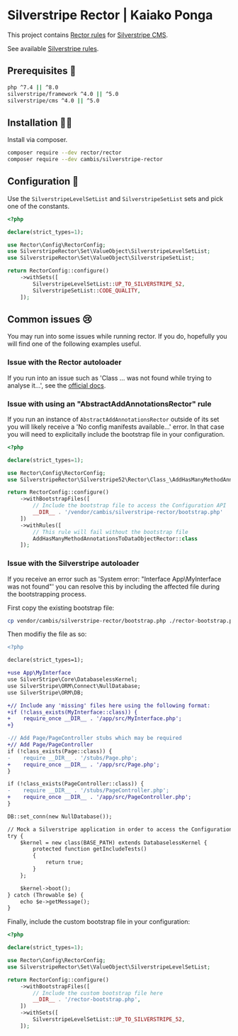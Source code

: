 # Silverstripe Rector | Kaiako Ponga

This project contains [Rector rules](https://github.com/rectorphp/rector) for [Silverstripe CMS](https://github.com/silverstripe).

See available [Silverstripe rules](docs/rector_rules_overview.md).

## Prerequisites 🦺

```sh
php ^7.4 || ^8.0
silverstripe/framework ^4.0 || ^5.0
silverstripe/cms ^4.0 || ^5.0
```

## Installation 👷‍♀️

Install via composer.

```sh
composer require --dev rector/rector
composer require --dev cambis/silverstripe-rector
```

## Configuration 🚧

Use the `SilverstripeLevelSetList` and `SilverstripeSetList` sets and pick one of the constants.

```php
<?php

declare(strict_types=1);

use Rector\Config\RectorConfig;
use SilverstripeRector\Set\ValueObject\SilverstripeLevelSetList;
use SilverstripeRector\Set\ValueObject\SilverstripeSetList;

return RectorConfig::configure()
    ->withSets([
        SilverstripeLevelSetList::UP_TO_SILVERSTRIPE_52,
        SilverstripeSetList::CODE_QUALITY,
    ]);
```

## Common issues 😢

You may run into some issues while running rector. If you do, hopefully you will find one of the following examples useful.

### Issue with the Rector autoloader

If you run into an issue such as 'Class ... was not found while trying to analyse it...', see the [official docs](https://getrector.com/documentation/static-reflection-and-autoload).

### Issue with using an "AbstractAddAnnotationsRector" rule

If you run an instance of `AbstractAddAnnotationsRector` outside of its set you will likely receive a 'No config manifests available...' error. In that case you will need to explicitally include the bootstrap file in your configuration.

```php
<?php

declare(strict_types=1);

use Rector\Config\RectorConfig;
use SilverstripeRector\Silverstripe52\Rector\Class_\AddHasManyMethodAnnotationsToDataObjectRector;

return RectorConfig::configure()
    ->withBootstrapFiles([
        // Include the bootstrap file to access the Configuration API
        __DIR__ . '/vendor/cambis/silverstripe-rector/bootstrap.php'
    ])
    ->withRules([
        // This rule will fail without the bootstrap file
        AddHasManyMethodAnnotationsToDataObjectRector::class
    ]);
```

### Issue with the Silverstripe autoloader

If you receive an error such as 'System error: "Interface App\MyInterface was not found"' you can resolve this by including the affected file during the bootstrapping process.

First copy the existing bootstrap file:

```sh
cp vendor/cambis/silverstripe-rector/bootstrap.php ./rector-bootstrap.php
```

Then modifiy the file as so:

```diff
<?php

declare(strict_types=1);

+use App\MyInterface
use SilverStripe\Core\DatabaselessKernel;
use SilverStripe\ORM\Connect\NullDatabase;
use SilverStripe\ORM\DB;

+// Include any 'missing' files here using the following format:
+if (!class_exists(MyInterface::class)) {
+    require_once __DIR__ . '/app/src/MyInterface.php';
+}

-// Add Page/PageController stubs which may be required
+// Add Page/PageController
if (!class_exists(Page::class)) {
-    require __DIR__ . '/stubs/Page.php';
+    require_once __DIR__ . '/app/src/Page.php';
}

if (!class_exists(PageController::class)) {
-    require __DIR__ . '/stubs/PageController.php';
+    require_once __DIR__ . '/app/src/PageController.php';
}

DB::set_conn(new NullDatabase());

// Mock a Silverstripe application in order to access the Configuration API
try {
    $kernel = new class(BASE_PATH) extends DatabaselessKernel {
        protected function getIncludeTests()
        {
            return true;
        }
    };

    $kernel->boot();
} catch (Throwable $e) {
    echo $e->getMessage();
}
```

Finally, include the custom bootstrap file in your configuration:

```php
<?php

declare(strict_types=1);

use Rector\Config\RectorConfig;
use SilverstripeRector\Set\ValueObject\SilverstripeLevelSetList;

return RectorConfig::configure()
    ->withBootstrapFiles([
        // Include the custom bootstrap file here
        __DIR__ . '/rector-bootstrap.php',
    ])
    ->withSets([
        SilverstripeLevelSetList::UP_TO_SILVERSTRIPE_52,
    ]);
```
